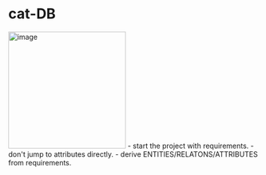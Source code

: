# cat-DB
<img width="235" alt="image" src="https://user-images.githubusercontent.com/69424250/216411915-175a6245-bad3-4727-85ba-d4c926ad6ceb.png">
- start the project with requirements.
- don't jump to attributes directly.
- derive ENTITIES/RELATONS/ATTRIBUTES from requirements.


